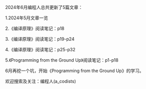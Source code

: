 2024年6月编程人总共更新了5篇文章：

1.2024年5月文章一览

2.《编译原理》阅读笔记：p18

3.《编译原理》阅读笔记：p19-p24

4.《编译原理》阅读笔记：p25-p32

5.《Programming from the Ground Up》阅读笔记：p1-p18

6月再挖一个坑，开始《Programming from the Ground Up》的学习。

欢迎搜索及关注：编程人(a_codists)



